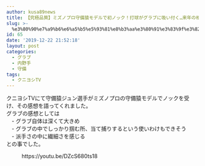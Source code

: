 ```yaml
---
author: kusa89news
title: 【究極品質】ミズノプロ守備猿モデルで初ノック！打球がグラブに吸い付く…来年の相棒！
slug: >-
  %e3%80%90%e7%a9%b6%e6%a5%b5%e5%93%81%e8%b3%aa%e3%80%91%e3%83%9f%e3%82%ba%e3%83%8e%e3%83%97%e3%83%ad%e5%ae%88%e5%82%99%e7%8c%bf%e3%83%a2%e3%83%87%e3%83%ab%e3%81%a7%e5%88%9d%e3%83%8e%e3%83%83%e3%82%af
id: 65
date: '2019-12-22 21:52:18'
layout: post
categories:
  - グラブ
  - 内野手
  - 守備
tags:
  - クニヨシTV
---
```


クニヨシTVにて守備猿ジュン選手がミズノプロの守備猿モデルでノックを受け、その感想を語ってくれました。  
グラブの感想としては  
　- グラブ自体は深くて大きめ  
　- グラブの中でしっかり掴む所、当て捕りするという使いわけもできそう  
　- 派手さの中に繊細さを感じる  
との事でした。

<figure class="wp-block-embed-youtube wp-block-embed is-type-video is-provider-youtube wp-embed-aspect-16-9 wp-has-aspect-ratio">

<div class="wp-block-embed__wrapper">https://youtu.be/DZcS680ts18</div>

</figure>